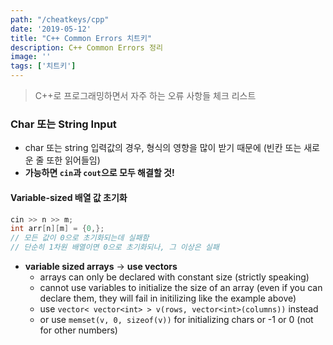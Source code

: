 ```yaml
---
path: "/cheatkeys/cpp"
date: '2019-05-12'
title: "C++ Common Errors 치트키"
description: C++ Common Errors 정리
image: ''
tags: ['치트키']
---
```

> C++로 프로그래밍하면서 자주 하는 오류 사항들 체크 리스트

### Char 또는 String Input
- char 또는 string 입력값의 경우, 형식의 영향을 많이 받기 때문에 (빈칸 또는 새로운 줄 또한 읽어들임)
- __가능하면 `cin`과 `cout`으로 모두 해결할 것!__

#### Variable-sized 배열 값 초기화
```cpp
cin >> n >> m;
int arr[n][m] = {0,}; 
// 모든 값이 0으로 초기화되는데 실패함
// 단순히 1차원 배열이면 0으로 초기화되나, 그 이상은 실패
```
- __variable sized arrays__ -> __use vectors__
    - arrays can only be declared with constant size (strictly speaking)
    - cannot use variables to initialize the size of an array (even if you can declare them, they will fail in initilizing like the example above)
    - use `vector< vector<int> > v(rows, vector<int>(columns))` instead
    - or use `memset(v, 0, sizeof(v))` for initializing chars or -1 or 0 (not for other numbers)